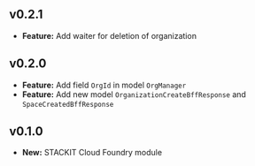 ## v0.2.1
- **Feature:** Add waiter for deletion of organization

## v0.2.0
- **Feature:** Add field `OrgId` in model `OrgManager`
- **Feature:** Add new model `OrganizationCreateBffResponse` and `SpaceCreatedBffResponse`

## v0.1.0
- **New:** STACKIT Cloud Foundry module